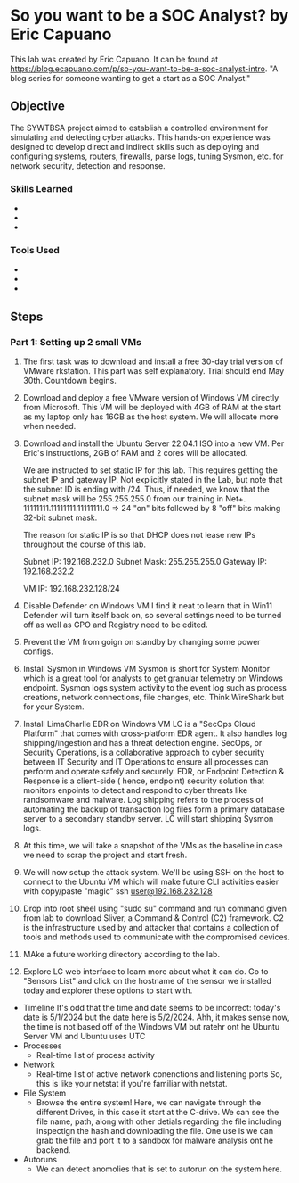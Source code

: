 # So you want to be a SOC Analyst? by Eric Capuano

This lab was created by Eric Capuano. It can be found at <a href="https://blog.ecapuano.com/p/so-you-want-to-be-a-soc-analyst-intro">https://blog.ecapuano.com/p/so-you-want-to-be-a-soc-analyst-intro</a>. "A blog series for someone wanting to get a start as a SOC Analyst."

## Objective

The SYWTBSA project aimed to establish a controlled environment for simulating and detecting cyber attacks. This hands-on experience was designed to develop direct and indirect skills such as deploying and configuring systems, routers, firewalls, parse logs, tuning Sysmon, etc. for network security, detection and response.

### Skills Learned

- 
- 
- 

### Tools Used

- 
- 
- 

## Steps


### Part 1: Setting up 2 small VMs

1. The first task was to download and install a free 30-day trial version of VMware rkstation.
   This part was self explanatory. Trial should end May 30th. Countdown begins.

2. Download and deploy a free VMware version of Windows VM directly from Microsoft.
   This VM will be deployed with 4GB of RAM at the start as my laptop only has 16GB as the host system. We will allocate more when needed.

3. Download and install the Ubuntu Server 22.04.1 ISO into a new VM.
   Per Eric's instructions, 2GB of RAM and 2 cores will be allocated.

   We are instructed to set static IP for this lab. This requires getting the subnet IP and gateway IP.
   Not explicitly stated in the Lab, but note that the subnet ID is ending with /24. Thus, if needed, we know that the subnet mask will be 255.255.255.0 from our training in Net+. 11111111.11111111.11111111.0 => 24 "on" bits followed by 8 "off" bits making 32-bit subnet mask.

   The reason for static IP is so that DHCP does not lease new IPs throughout the course of this lab.

   Subnet IP: 192.168.232.0
   Subnet Mask: 255.255.255.0
   Gateway IP: 192.168.232.2

   VM IP: 192.168.232.128/24

4. Disable Defender on Windows VM
   I find it neat to learn that in Win11 Defender will turn itself back on, so several settings need to be turned off as well as GPO and Registry need to be edited.

5. Prevent the VM from goign on standby by changing some power configs.

6. Install Sysmon in Windows VM
   Sysmon is short for System Monitor which is a great tool for analysts to get granular telemetry on Windows endpoint. Sysmon logs system activity to the event log such as process creations, network connections, file changes, etc. Think WireShark but for your System.

7. Install LimaCharlie EDR on Windows VM
   LC is a "SecOps Cloud Platform" that comes with cross-platform EDR agent. It also handles log shipping/ingestion and has a threat detection engine. SecOps, or Security Operations, is a collaborative approach to cyber security between IT Security and IT Operations to ensure all processes can perform and operate safely and securely. EDR, or Endpoint Detection & Response is a client-side ( hence, endpoint) security solution that monitors enpoints to detect and respond to cyber threats like randsomware and malware. Log shipping refers to the process of automating the backup of transaction log files form a primary database server to a secondary standby server.
   LC will start shipping Sysmon logs.

8. At this time, we will take a snapshot of the VMs as the baseline in case we need to scrap the project and start fresh.

9. We will now setup the attack system. We'll be using SSH on the host to connect to the Ubuntu VM which will make future CLI activities easier with copy/paste "magic"
   ssh user@192.168.232.128

10. Drop into root sheel using "sudo su" command and run command given from lab to download Sliver, a Command & Control (C2) framework. C2 is the infrastructure used by and attacker that contains a collection of tools and methods used to communicate with the compromised devices.

11. MAke a future working directory according to the lab.

12. Explore LC web interface to learn more about what it can do.
   Go to "Sensors List" and click on the hostname of the sensor we installed today and explorer these options to start with.
   - Timeline
            It's odd that the time and date seems to be incorrect: today's date is 5/1/2024 but the date here is 5/2/2024.
            Ahh, it makes sense now, the time is not based off of the Windows VM but ratehr ont he Ubuntu Server VM and Ubuntu uses UTC
   - Processes
        - Real-time list of process activity
   - Network
        - Real-time list of active network conenctions and listening ports
            So, this is like your netstat if you're familiar with netstat.
   - File System
        - Browse the entire system!
            Here, we can navigate through the different Drives, in this case it start at the C-drive. We can see the file name, path, along with other detials regarding the file including inspectign the hash and downloading the file. One use is we can grab the file and port it to a sandbox for malware analysis ont he backend.
   - Autoruns
        - We can detect anomolies that is set to autorun on the system here.
   
